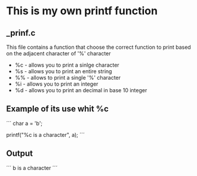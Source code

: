# This is my own printf function

## _prinf.c

This file contains a function that choose the correct function to print based on the adjacent character of '%' character
* %c - allows you to print a sinlge character
* %s - allows you to print an entire string
* %% - allows to print a single '%' character
* %i - allows you to print an integer
* %d - allows you to print an decimal in base 10 integer

## Example of its use whit %c

´´´
char a = 'b';

printf("%c is a character", a);
´´´

## Output

´´´
b is a character
´´´
